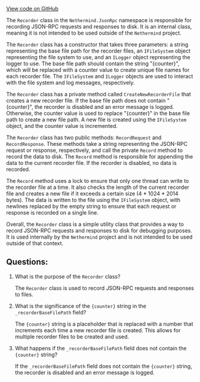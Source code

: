 [View code on GitHub](https://github.com/NethermindEth/nethermind/src/Nethermind/Nethermind.JsonRpc/Recorder.cs)

The `Recorder` class in the `Nethermind.JsonRpc` namespace is responsible for recording JSON-RPC requests and responses to disk. It is an internal class, meaning it is not intended to be used outside of the `Nethermind` project.

The `Recorder` class has a constructor that takes three parameters: a string representing the base file path for the recorder files, an `IFileSystem` object representing the file system to use, and an `ILogger` object representing the logger to use. The base file path should contain the string "{counter}", which will be replaced with a counter value to create unique file names for each recorder file. The `IFileSystem` and `ILogger` objects are used to interact with the file system and log messages, respectively.

The `Recorder` class has a private method called `CreateNewRecorderFile` that creates a new recorder file. If the base file path does not contain "{counter}", the recorder is disabled and an error message is logged. Otherwise, the counter value is used to replace "{counter}" in the base file path to create a new file path. A new file is created using the `IFileSystem` object, and the counter value is incremented.

The `Recorder` class has two public methods: `RecordRequest` and `RecordResponse`. These methods take a string representing the JSON-RPC request or response, respectively, and call the private `Record` method to record the data to disk. The `Record` method is responsible for appending the data to the current recorder file. If the recorder is disabled, no data is recorded.

The `Record` method uses a lock to ensure that only one thread can write to the recorder file at a time. It also checks the length of the current recorder file and creates a new file if it exceeds a certain size (4 * 1024 * 2014 bytes). The data is written to the file using the `IFileSystem` object, with newlines replaced by the empty string to ensure that each request or response is recorded on a single line.

Overall, the `Recorder` class is a simple utility class that provides a way to record JSON-RPC requests and responses to disk for debugging purposes. It is used internally by the `Nethermind` project and is not intended to be used outside of that context.
## Questions: 
 1. What is the purpose of the `Recorder` class?
    
    The `Recorder` class is used to record JSON-RPC requests and responses to files.

2. What is the significance of the `{counter}` string in the `_recorderBaseFilePath` field?
    
    The `{counter}` string is a placeholder that is replaced with a number that increments each time a new recorder file is created. This allows for multiple recorder files to be created and used.

3. What happens if the `_recorderBaseFilePath` field does not contain the `{counter}` string?
    
    If the `_recorderBaseFilePath` field does not contain the `{counter}` string, the recorder is disabled and an error message is logged.